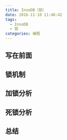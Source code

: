 ```yaml
---
title: InnoDB（锁）
date: 2016-11-10 11:48:42
tags:
  - InnoDB
  - 锁
categories: 编程
---
```


## 写在前面



## 锁机制


## 加锁分析


## 死锁分析


## 总结
